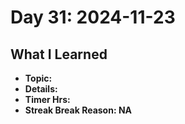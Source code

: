 # Day 31: 2024-11-23

## What I Learned
- **Topic:**
- **Details:**
- **Timer Hrs:**
- **Streak Break Reason: NA**